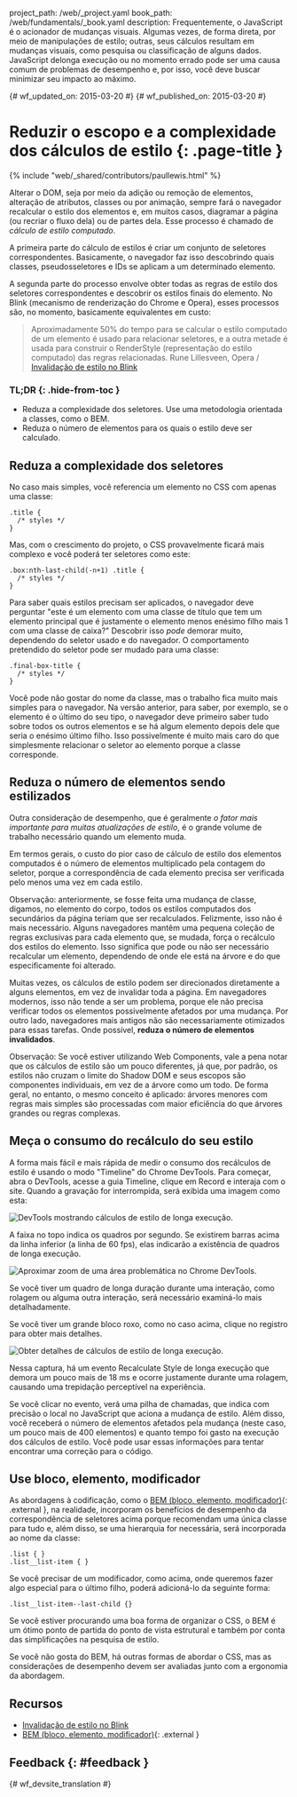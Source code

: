 project_path: /web/_project.yaml book_path: /web/fundamentals/_book.yaml description: Frequentemente, o JavaScript é o acionador de mudanças visuais. Algumas vezes, de forma direta, por meio de manipulações de estilo; outras, seus cálculos resultam em mudanças visuais, como pesquisa ou classificação de alguns dados. JavaScript delonga execução ou no momento errado pode ser uma causa comum de problemas de desempenho e, por isso, você deve buscar minimizar seu impacto ao máximo.

{# wf_updated_on: 2015-03-20 #} {# wf_published_on: 2015-03-20 #}

# Reduzir o escopo e a complexidade dos cálculos de estilo {: .page-title }

{% include "web/_shared/contributors/paullewis.html" %}

Alterar o DOM, seja por meio da adição ou remoção de elementos, alteração de atributos, classes ou por animação, sempre fará o navegador recalcular o estilo dos elementos e, em muitos casos, diagramar a página (ou recriar o fluxo dela) ou de partes dela. Esse processo é chamado de *cálculo de estilo computado*.

A primeira parte do cálculo de estilos é criar um conjunto de seletores correspondentes. Basicamente, o navegador faz isso descobrindo quais classes, pseudosseletores e IDs se aplicam a um determinado elemento.

A segunda parte do processo envolve obter todas as regras de estilo dos seletores correspondentes e descobrir os estilos finais do elemento. No Blink (mecanismo de renderização do Chrome e Opera), esses processos são, no momento, basicamente equivalentes em custo:

> Aproximadamente 50% do tempo para se calcular o estilo computado de um elemento é usado para relacionar seletores, e a outra metade é usada para construir o RenderStyle (representação do estilo computado) das regras relacionadas. Rune Lillesveen, Opera / [Invalidação de estilo no Blink](https://docs.google.com/document/d/1vEW86DaeVs4uQzNFI5R-_xS9TcS1Cs_EUsHRSgCHGu8/view)

### TL;DR {: .hide-from-toc }

* Reduza a complexidade dos seletores. Use uma metodologia orientada a classes, como o BEM.
* Reduza o número de elementos para os quais o estilo deve ser calculado.

## Reduza a complexidade dos seletores

No caso mais simples, você referencia um elemento no CSS com apenas uma classe:

    .title {
      /* styles */
    }
    

Mas, com o crescimento do projeto, o CSS provavelmente ficará mais complexo e você poderá ter seletores como este:

    .box:nth-last-child(-n+1) .title {
      /* styles */
    }
    

Para saber quais estilos precisam ser aplicados, o navegador deve perguntar "este é um elemento com uma classe de título que tem um elemento principal que é justamente o elemento menos enésimo filho mais 1 com uma classe de caixa?" Descobrir isso *pode* demorar muito, dependendo do seletor usado e do navegador. O comportamento pretendido do seletor pode ser mudado para uma classe:

    .final-box-title {
      /* styles */
    }
    

Você pode não gostar do nome da classe, mas o trabalho fica muito mais simples para o navegador. Na versão anterior, para saber, por exemplo, se o elemento é o último do seu tipo, o navegador deve primeiro saber tudo sobre todos os outros elementos e se há algum elemento depois dele que seria o enésimo último filho. Isso possivelmente é muito mais caro do que simplesmente relacionar o seletor ao elemento porque a classe corresponde.

## Reduza o número de elementos sendo estilizados

Outra consideração de desempenho, que é geralmente *o fator mais importante para muitas atualizações de estilo*, é o grande volume de trabalho necessário quando um elemento muda.

Em termos gerais, o custo do pior caso de cálculo de estilo dos elementos computados é o número de elementos multiplicado pela contagem do seletor, porque a correspondência de cada elemento precisa ser verificada pelo menos uma vez em cada estilo.

Observação: anteriormente, se fosse feita uma mudança de classe, digamos, no elemento do corpo, todos os estilos computados dos secundários da página teriam que ser recalculados. Felizmente, isso não é mais necessário. Alguns navegadores mantêm uma pequena coleção de regras exclusivas para cada elemento que, se mudada, força o recálculo dos estilos do elemento. Isso significa que pode ou não ser necessário recalcular um elemento, dependendo de onde ele está na árvore e do que especificamente foi alterado.

Muitas vezes, os cálculos de estilo podem ser direcionados diretamente a alguns elementos, em vez de invalidar toda a página. Em navegadores modernos, isso não tende a ser um problema, porque ele não precisa verificar todos os elementos possivelmente afetados por uma mudança. Por outro lado, navegadores mais antigos não são necessariamente otimizados para essas tarefas. Onde possível, **reduza o número de elementos invalidados**.

Observação: Se você estiver utilizando Web Components, vale a pena notar que os cálculos de estilo são um pouco diferentes, já que, por padrão, os estilos não cruzam o limite do Shadow DOM e seus escopos são componentes individuais, em vez de a árvore como um todo. De forma geral, no entanto, o mesmo conceito é aplicado: árvores menores com regras mais simples são processadas com maior eficiência do que árvores grandes ou regras complexas.

## Meça o consumo do recálculo do seu estilo

A forma mais fácil e mais rápida de medir o consumo dos recálculos de estilo é usando o modo "Timeline" do Chrome DevTools. Para começar, abra o DevTools, acesse a guia Timeline, clique em Record e interaja com o site. Quando a gravação for interrompida, será exibida uma imagem como esta:

<img src="images/reduce-the-scope-and-complexity-of-style-calculations/long-running-style.jpg"  alt="DevTools mostrando cálculos de estilo de longa execução." />

A faixa no topo indica os quadros por segundo. Se existirem barras acima da linha inferior (a linha de 60 fps), elas indicarão a existência de quadros de longa execução.

<img src="images/reduce-the-scope-and-complexity-of-style-calculations/frame-selection.jpg"  alt="Aproximar zoom de uma área problemática no Chrome DevTools." />

Se você tiver um quadro de longa duração durante uma interação, como rolagem ou alguma outra interação, será necessário examiná-lo mais detalhadamente.

Se você tiver um grande bloco roxo, como no caso acima, clique no registro para obter mais detalhes.

<img src="images/reduce-the-scope-and-complexity-of-style-calculations/style-details.jpg"  alt="Obter detalhes de cálculos de estilo de longa execução." />

Nessa captura, há um evento Recalculate Style de longa execução que demora um pouco mais de 18 ms e ocorre justamente durante uma rolagem, causando uma trepidação perceptível na experiência.

Se você clicar no evento, verá uma pilha de chamadas, que indica com precisão o local no JavaScript que aciona a mudança de estilo. Além disso, você receberá o número de elementos afetados pela mudança (neste caso, um pouco mais de 400 elementos) e quanto tempo foi gasto na execução dos cálculos de estilo. Você pode usar essas informações para tentar encontrar uma correção para o código.

## Use bloco, elemento, modificador

As abordagens à codificação, como o [BEM (bloco, elemento, modificador)](https://bem.info/){: .external }, na realidade, incorporam os benefícios de desempenho da correspondência de seletores acima porque recomendam uma única classe para tudo e, além disso, se uma hierarquia for necessária, será incorporada ao nome da classe:

    .list { }
    .list__list-item { }
    

Se você precisar de um modificador, como acima, onde queremos fazer algo especial para o último filho, poderá adicioná-lo da seguinte forma:

    .list__list-item--last-child {}
    

Se você estiver procurando uma boa forma de organizar o CSS, o BEM é um ótimo ponto de partida do ponto de vista estrutural e também por conta das simplificações na pesquisa de estilo.

Se você não gosta do BEM, há outras formas de abordar o CSS, mas as considerações de desempenho devem ser avaliadas junto com a ergonomia da abordagem.

## Recursos

* [Invalidação de estilo no Blink](https://docs.google.com/document/d/1vEW86DaeVs4uQzNFI5R-_xS9TcS1Cs_EUsHRSgCHGu8/edit)
* [BEM (bloco, elemento, modificador)](https://bem.info/){: .external }

## Feedback {: #feedback }

{# wf_devsite_translation #}